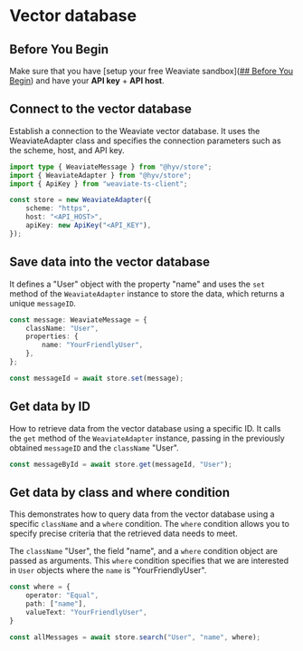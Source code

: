 # Vector database

## Before You Begin

Make sure that you have [setup your free Weaviate sandbox]([## Before You Begin](https://weaviate.io/developers/weaviate/quickstart#create-a-weaviate-instance)) and have your **API key** + **API host**.

## Connect to the vector database

Establish a connection to the Weaviate vector database. It uses the WeaviateAdapter class and specifies the connection parameters such as the scheme, host, and API key.

```typescript
import type { WeaviateMessage } from "@hyv/store";
import { WeaviateAdapter } from "@hyv/store";
import { ApiKey } from "weaviate-ts-client";

const store = new WeaviateAdapter({
	scheme: "https",
	host: "<API_HOST>",
	apiKey: new ApiKey("<API_KEY"),
});
```

## Save data into the vector database

It defines a "User" object with the property "name" and uses the `set` method of the `WeaviateAdapter` instance to store the data, which returns a unique `messageID`.

```typescript
const message: WeaviateMessage = {
	className: "User",
	properties: {
		name: "YourFriendlyUser",
	},
};

const messageId = await store.set(message);
```

## Get data by ID

How to retrieve data from the vector database using a specific ID. It calls the `get` method of the `WeaviateAdapter` instance, passing in the previously obtained `messageID` and the `className` "User".

```typescript
const messageById = await store.get(messageId, "User");
```

## Get data by class and where condition

This demonstrates how to query data from the vector database using a specific `className` and a `where` condition. The `where` condition allows you to specify precise criteria that the retrieved data needs to meet.

The `className` "User", the field "name", and a `where` condition object are passed as arguments. This `where` condition specifies that we are interested in `User` objects where the `name` is "YourFriendlyUser".

```typescript
const where = {
	operator: "Equal",
	path: ["name"],
	valueText: "YourFriendlyUser",
}

const allMessages = await store.search("User", "name", where);
```

